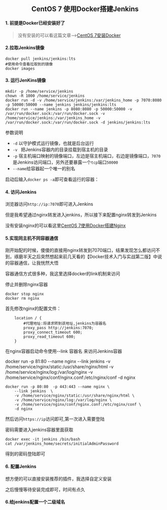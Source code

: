 ## <center>CentOS 7 使用Docker搭建Jenkins</center>

#### 1.  前提是Docker已经安装好了

> 没有安装的可以看这篇文章-->[CentOS 7安装Docker]()



#### 2.拉取Jenkins镜像

```shell
docker pull jenkins/jenkins:lts
#使用命令查看拉取到的镜像
docker images
```
#### 3. 运行JenKins镜像

```shell 
mkdir -p /home/service/jenkins
chown -R 1000 /home/service/jenkins
docker run -d -v /home/service/jenkins:/var/jenkins_home -p 7070:8080 -p 50000:50000 --name jenkins jenkins/jenkins:lts
docker run --name jenkins -p 8080:8080 -p 50000:50000 -v /var/run/docker.sock:/var/run/docker.sock -v /home/service/jenkins:/var/jenkins_home -v /var/run/docker.sock:/var/run/docker.sock -d jenkins/jenkins:lts
```

参数说明

- ```-d``` 以守护模式运行镜像，也就是后台运行
- ```-v ``` 把Jenkins容器内的目录挂载到宿主机的目录
- ```-p``` 宿主机端口映射的镜像端口，左边是宿主机端口，右边是镜像端口，```7070```是Jenkins访问端口，另外还要暴露一个```tcp```端口```50000```
- ```--name```给容器起一个唯一的别名

启动后输入```docker ps -a```即可查看运行的容器：

#### 4. 访问Jenkins

浏览器访问```http://ip:7070```即可进入Jenkins

但是我希望通过nginx转发进入jenkins，所以接下来配置nginx转发到Jenkins

没有安装nginx的可以看这里[CentOS 7使用Docker搭建Nginx]()

#### 5.实现同主机不同容器通信

刚开始配的时候，傻傻的直接用nginx转发到7070端口，结果发现怎么都访问不到，琢磨半天之后突然想起来前几天看的【Docker技术入门与实战第二版】中说的容器通信，让我恍然大悟

容器通信方式很多种，我这里选择docker的link机制来访问

停止并删除nginx容器

```shell
docker stop nginx
docker rm nginx
```

首先修改nginx的配置文件：

```nginx
	location / {
		#代理地址:将请求转到该地址,jenkins为容器名
		proxy_pass http://jenkins:7070;
		proxy_connect_timeout 600;
		proxy_read_timeout 600;
	}
```
在nginx容器启动命令使用--link 容器名 来访问Jenkins容器

docker run -p 81:80 --name nginx --link jenkins  -v /home/service/nginx/static:/usr/share/nginx/html -v /home/service/nginx/log:/var/log/nginx -v /home/service/nginx/conf/nginx.conf:/etc/nginx/conf -d nginx

```shell
docker run -p 80:80  -p 443:443 --name nginx \
    --link jenkins  \
    -v /home/service/nginx/static:/usr/share/nginx/html \
    -v /home/service/nginx/log:/var/log/nginx \
    -v /home/service/nginx/conf/nginx.conf:/etc/nginx/conf \
    -d nginx
```

然后访问```https://ip```访问即可,第一次进入需要登陆

密码需要进入jenkins容器里面获取

```shell	
docker exec -it jenkins /bin/bash
cat /var/jenkins_home/secrets/initialAdminPassword
```

得到的密码登陆即可


#### 6. 配置Jenkins

想方便的可以直接安装推荐的插件，我选择自定义安装



之后慢慢等待安装完成即可，时间有点久

#### 6.给jenkins配置一个二级域名


